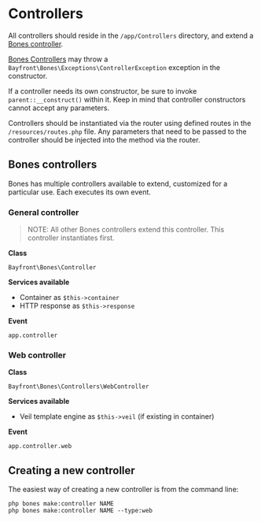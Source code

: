 # Controllers

All controllers should reside in the `/app/Controllers` directory, and extend a [Bones controller](#bones-controllers).

[Bones Controllers](#bones-controllers) may throw a `Bayfront\Bones\Exceptions\ControllerException` 
exception in the constructor.

If a controller needs its own constructor, be sure to invoke `parent::__construct()` within it. 
Keep in mind that controller constructors cannot accept any parameters.

Controllers should be instantiated via the router using defined routes in the `/resources/routes.php` file. 
Any parameters that need to be passed to the controller should be injected into the method via the router.

## Bones controllers

Bones has multiple controllers available to extend, customized for a particular use.
Each executes its own event.

### General controller

> NOTE: All other Bones controllers extend this controller.
> This controller instantiates first.

**Class**

`Bayfront\Bones\Controller`

**Services available**

- Container as `$this->container`
- HTTP response as `$this->response`

**Event**

`app.controller`

### Web controller

**Class**

`Bayfront\Bones\Controllers\WebController`

**Services available**

- Veil template engine as `$this->veil` (if existing in container)

**Event**

`app.controller.web`

## Creating a new controller

The easiest way of creating a new controller is from the command line:

```
php bones make:controller NAME
php bones make:controller NAME --type:web
```